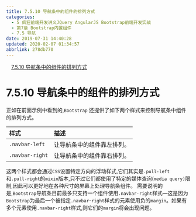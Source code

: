 ```yaml
---
title: 7.5.10 导航条中的组件的排列方式
categories: 
  - 5 疯狂前端开发讲义JQuery AngularJS Bootstrap前端开发实战
  - 第7章 Bootstrap内置组件
  - 7.5 导航
date: 2019-07-31 14:40:28
updated: 2020-02-07 01:34:57
abbrlink: 278db770
---
```

<div id='my_toc'><a href="/JavaReadingNotes/278db770/#7-5-10-导航条中的组件的排列方式" class="header_1">7.5.10 导航条中的组件的排列方式</a>&nbsp;<br></div>
<style>.header_1{margin-left: 1em;}.header_2{margin-left: 2em;}.header_3{margin-left: 3em;}.header_4{margin-left: 4em;}.header_5{margin-left: 5em;}.header_6{margin-left: 6em;}</style>
<!--more-->
<script>if (navigator.platform.search('arm')==-1){document.getElementById('my_toc').style.display = 'none';}var e,p = document.getElementsByTagName('p');while (p.length>0) {e = p[0];e.parentElement.removeChild(e);}</script>

<!--end-->
<!--SSTStart-->
# 7.5.10 导航条中的组件的排列方式 #
正如在前面示例中看到的,`Bootstrap` 还提供了如下两个样式来控制导航条中组件的排列方式。

|样式|描述|
|:---|:---|
|`.navbar-left`|让导航条中的组件靠左排列。|
|`.navbar-right`|让导航条中的组件靠右排列。|
这两个样式都会通过`CSS`设置特定方向的浮动样式,它们其实是`.pull-left`和`.pull-right`的`mixin`版本,只不过它们都使用了特定的媒体查询(`media query)`限制,因此可以更好地在各种尺寸的屏幕上处理导航条组件。
需要说明的是,`Bootstrap`导航条目前最多只支持一个组件使用`.navbar-right`样式—这是因为`Bootstrap`为最后一个被指定`.navbar`-`right`样式的元素使用负的`margin`。如果有多个元素使用`.navbar-right`样式,则它们的`margin`将会出现问题。
<!--SSTStop-->

